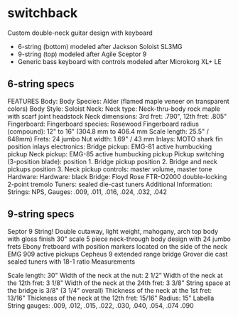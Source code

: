 # switchback
Custom double-neck guitar design with keyboard

* 6-string (bottom) modeled after Jackson Soloist SL3MG
* 9-string (top) modeled after Agile Sceptor 9
* Generic bass keyboard with controls modeled after Microkorg XL+ LE

## 6-string specs

FEATURES
Body:
Body Species: Alder (flamed maple veneer on transparent colors)
Body Style: Soloist
Neck:
Neck type: Neck-thru-body rock maple with scarf joint headstock
Neck dimensions: 3rd fret: .790", 12th fret: .805"
Fingerboard:
Fingerboard species: Rosewood
Fingerboard radius (compound): 12" to 16" (304.8 mm to 406.4 mm
Scale length: 25.5" / 648mm)
Frets: 24 jumbo
Nut width: 1.69" / 43 mm
Inlays: MOTO shark fin position inlays
electronics:
Bridge pickup: EMG-81 active humbucking pickup
Neck pickup: EMG-85 active humbucking pickup
Pickup switching (3-position blade):
position 1. Bridge pickup
position 2. Bridge and neck pickups
position 3. Neck pickup
controls: master volume, master tone
Hardware:
Hardware: black
Bridge: Floyd Rose FTR-O2000 double-locking 2-point tremolo
Tuners: sealed die-cast tuners
Additional Information:
Strings: NPS, Gauges: .009, .011, .016, .024, .032, .042

## 9-string specs

Septor 9 String!
Double cutaway, light weight, mahogany, arch top body with gloss finish
30" scale 5 piece neck-through body design with 24 jumbo frets
Ebony fretboard with position markers located on the side of the neck
EMG 909 active pickups
Cepheus 9 extended range bridge
Grover die cast sealed tuners with 18-1 ratio
Measurements

Scale length: 30"
Width of the neck at the nut: 2 1/2”
Width of the neck at the 12th fret: 3 1/8"
Width of the neck at the 24th fret: 3 3/8"
String space at the bridge is 3/8" (3 1/4" overall)
Thickness of the neck at the 1st fret: 13/16"
Thickness of the neck at the 12th fret: 15/16"
Radius: 15”
Labella String gauges: .009, .012, .015, .022, .030, .040, .054, .074 .090
